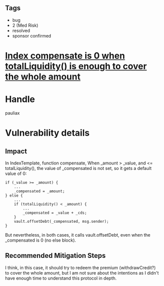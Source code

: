 ## Tags

- bug
- 2 (Med Risk)
- resolved
- sponsor confirmed

# [Index compensate is 0 when totalLiquidity() is enough to cover the whole amount](https://github.com/code-423n4/2022-01-insure-findings/issues/354) 

# Handle

pauliax


# Vulnerability details

## Impact
In IndexTemplate, function compensate, When _amount > _value, and <= totalLiquidity(), the value of _compensated is not set, so it gets a default value of 0:
```solidity
if (_value >= _amount) {
    ...
    _compensated = _amount;
} else {
    ...
    if (totalLiquidity() < _amount) {
        ...
        _compensated = _value + _cds;
    }
    vault.offsetDebt(_compensated, msg.sender);
}
```

But nevertheless, in both cases, it calls vault.offsetDebt, even when the _compensated is 0 (no else block).

## Recommended Mitigation Steps
I think, in this case, it should try to redeem the premium (withdrawCredit?) to cover the whole amount, but I am not sure about the intentions as I didn't have enough time to understand this protocol in depth.

